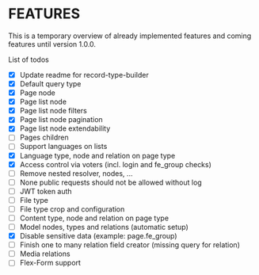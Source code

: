 # FEATURES

This is a temporary overview of already implemented features and coming features until version 1.0.0.

List of todos

- [x] Update readme for record-type-builder
- [x] Default query type
- [x] Page node
- [x] Page list node
- [x] Page list node filters
- [x] Page list node pagination
- [x] Page list node extendability
- [ ] Pages children
- [ ] Support languages on lists
- [x] Language type, node and relation on page type
- [x] Access control via voters (incl. login and fe_group checks)
- [ ] Remove nested resolver, nodes, ...
- [ ] None public requests should not be allowed without log
- [ ] JWT token auth
- [ ] File type
- [ ] File type crop and configuration
- [ ] Content type, node and relation on page type
- [ ] Model nodes, types and relations (automatic setup)
- [x] Disable sensitive data (example: page.fe_group)
- [ ] Finish one to many relation field creator (missing query for relation)
- [ ] Media relations
- [ ] Flex-Form support
